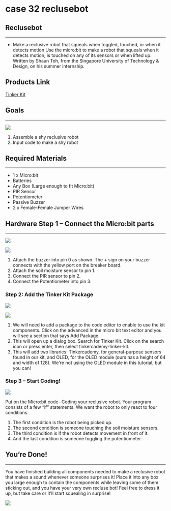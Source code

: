 ﻿# case 32 reclusebot

## Reclusebot
---
- Make a reclusive robot that squeals when toggled, touched, or when it detects motion
Use the micro:bit to make a robot that squeals when it detects motion, is touched on any of its sensors or when lifted up. Written by Shaun Toh, from the Singapore University of Technology & Design, on his summer internship.


## Products Link

[Tinker Kit](https://www.elecfreaks.com/micro-bit-tinker-kit.html)

## Goals
---
![](https://wiki-media-ef.oss-cn-hongkong.aliyuncs.com/i18n/en/docusaurus-plugin-content-docs/current/microbit/getting-started/microbit-tinker-kit/images/d2eaBHs.jpg)


 1. Assemble a shy reclusive robot
 2. Input code to make a shy robot


## Required Materials
---
- 1 x Micro:bit
- Batteries
- Any Box (Large enough to fit Micro:bit)
- PIR Sensor
- Potentiometer
- Passive Buzzer
- 2 x Female-Female Jumper Wires


## Hardware Step 1 – Connect the Micro:bit parts
---

![](https://wiki-media-ef.oss-cn-hongkong.aliyuncs.com/i18n/en/docusaurus-plugin-content-docs/current/microbit/getting-started/microbit-tinker-kit/images/zd3vC3H.jpg)

![](https://wiki-media-ef.oss-cn-hongkong.aliyuncs.com/i18n/en/docusaurus-plugin-content-docs/current/microbit/getting-started/microbit-tinker-kit/images/TuiGS7u.jpg)


1. Attach the buzzer into pin 0 as shown. The + sign on your buzzer connects with the yellow port on the breaker board.
2. Attach the soil moisture sensor to pin 1.
3. Connect the PIR sensor to pin 2.
4. Connect the Potentiometer into pin 3.


### Step 2: Add the Tinker Kit Package


![](https://wiki-media-ef.oss-cn-hongkong.aliyuncs.com/i18n/en/docusaurus-plugin-content-docs/current/microbit/getting-started/microbit-tinker-kit/images/IHxSbt4.png)

![](https://wiki-media-ef.oss-cn-hongkong.aliyuncs.com/i18n/en/docusaurus-plugin-content-docs/current/microbit/getting-started/microbit-tinker-kit/images/7rsAoTE.jpg)

1. We will need to add a package to the code editor to enable to use the kit components. Click on the advanced in the micro bit text editor and you will see a section that says Add Package.
2. This will open up a dialog box. Search for Tinker Kit. Click on the search icon or press enter, then select tinkercademy-tinker-kit.
3. This will add two libraries: Tinkercademy, for general-purpose sensors found in our kit, and OLED, for the OLED module (ours has a height of 64 and width of 128). We're not using the OLED module in this tutorial, but you can!


### Step 3 – Start Coding!


![](https://wiki-media-ef.oss-cn-hongkong.aliyuncs.com/i18n/en/docusaurus-plugin-content-docs/current/microbit/getting-started/microbit-tinker-kit/images/IFJoZRX.jpg)

Put on the Micro:bit code- Coding your reclusive robot.
Your program consists of a few “if” statements. We want the robot to only react to four conditions.

1. The first condition is the robot being picked up.
2. The second condition is someone touching the soil moisture sensors.
3. The third condition is if the robot detects movement in front of it.
4. And the last condition is someone toggling the potentiometer.



## You’re Done!
---

You have finished building all components needed to make a reclusive robot that makes a sound whenever someone surprises it! Place it into any box you large enough to contain the components while leaving some of them sticking out, and you have your very own recluse bot! Feel free to dress it up, but take care or it’ll start squealing in surprise!

![](https://wiki-media-ef.oss-cn-hongkong.aliyuncs.com/i18n/en/docusaurus-plugin-content-docs/current/microbit/getting-started/microbit-tinker-kit/images/UrWxFhm.jpg)
